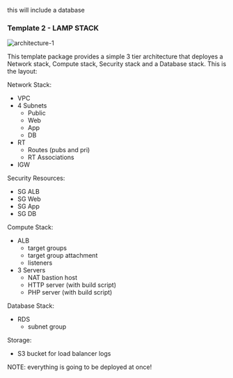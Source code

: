 this will include a database

### Template 2 - LAMP STACK

![architecture-1](https://s3.amazonaws.com/personal-website-assets/Projects/lamp-stack.png)

This template package provides a simple 3 tier architecture that deployes a Network stack, Compute stack, Security stack and a Database stack. This is the layout:

Network Stack:
- VPC
- 4 Subnets
  - Public
  - Web
  - App
  - DB
- RT
  - Routes (pubs and pri)
  - RT Associations
- IGW

Security Resources:
- SG ALB
- SG Web
- SG App
- SG DB

Compute Stack:
- ALB
  - target groups
  - target group attachment
  - listeners
- 3 Servers
  - NAT bastion host
  - HTTP server (with build script)
  - PHP server (with build script)

Database Stack:
- RDS
  - subnet group

Storage:
- S3 bucket for load balancer logs

NOTE: everything is going to be deployed at once!